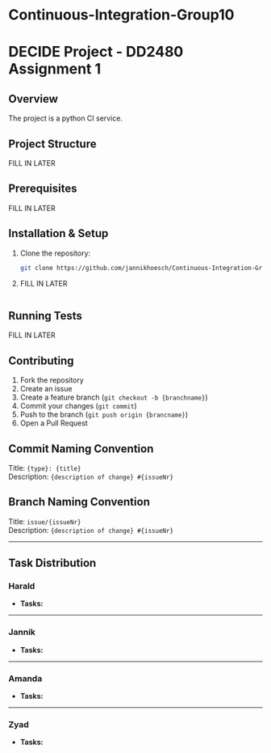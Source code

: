 # Continuous-Integration-Group10

# DECIDE Project - DD2480 Assignment 1

## Overview
The project is a python CI service.

## Project Structure
FILL IN LATER

## Prerequisites
FILL IN LATER

## Installation & Setup
1. Clone the repository:
   ```sh
   git clone https://github.com/jannikhoesch/Continuous-Integration-Group10.git
   ```
2. FILL IN LATER
   ```

## Running Tests
FILL IN LATER

## Contributing
1. Fork the repository
2. Create an issue
3. Create a feature branch (`git checkout -b {branchname}`)
4. Commit your changes (`git commit`)
5. Push to the branch (`git push origin {brancname}`)
6. Open a Pull Request

## Commit Naming Convention
Title: `{type}: {title}`  
Description: `{description of change} #{issueNr}`

## Branch Naming Convention
Title: `issue/{issueNr}`  
Description: `{description of change} #{issueNr}`

---
## Task Distribution

### **Harald**  
- **Tasks:**  

---

### **Jannik**  
- **Tasks:**  
---

### **Amanda**  
- **Tasks:**  
---

### **Zyad**  
- **Tasks:**  